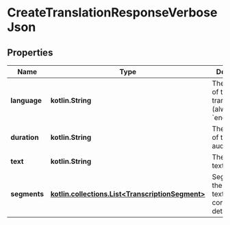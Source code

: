 
# CreateTranslationResponseVerboseJson

## Properties
| Name | Type | Description | Notes |
| ------------ | ------------- | ------------- | ------------- |
| **language** | **kotlin.String** | The language of the output translation (always &#x60;english&#x60;). |  |
| **duration** | **kotlin.String** | The duration of the input audio. |  |
| **text** | **kotlin.String** | The translated text. |  |
| **segments** | [**kotlin.collections.List&lt;TranscriptionSegment&gt;**](TranscriptionSegment.md) | Segments of the translated text and their corresponding details. |  [optional] |



